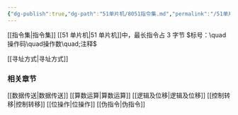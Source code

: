 ```yaml
---
{"dg-publish":true,"dg-path":"51单片机/8051指令集.md","permalink":"/51单片机/8051指令集/","dgPassFrontmatter":true,"noteIcon":"","created":"2024-04-18T15:30:43.121+08:00","updated":"2024-04-28T18:50:49.113+08:00"}
---
```


[[指令集\|指令集]]
[[51 单片机\|51 单片机]]中，最长指令占 3 字节
$标号：\quad 操作码\quad操作数\quad;注释$

[[寻址方式\|寻址方式]]
### 相关章节
[[数据传送\|数据传送]]
[[算数运算\|算数运算]]
[[逻辑及位移\|逻辑及位移]]
[[控制转移\|控制转移]]
[[位操作\|位操作]]
[[伪指令\|伪指令]]


